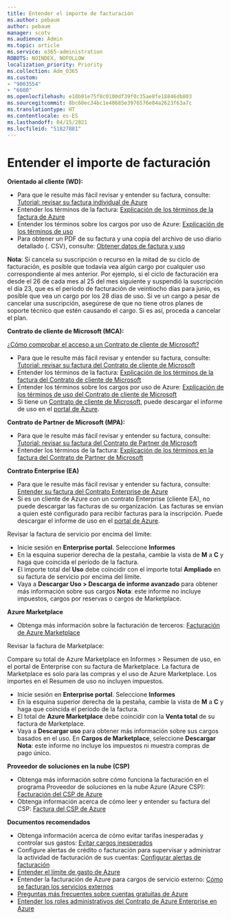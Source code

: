 ```yaml
---
title: Entender el importe de facturación
ms.author: pebaum
author: pebaum
manager: scotv
ms.audience: Admin
ms.topic: article
ms.service: o365-administration
ROBOTS: NOINDEX, NOFOLLOW
localization_priority: Priority
ms.collection: Adm_O365
ms.custom:
- "9003554"
- "6680"
ms.openlocfilehash: e18b01e75f8c0100df39f0c35ae8fe18846db803
ms.sourcegitcommit: 8bc60ec34bc1e40685e3976576e04a2623f63a7c
ms.translationtype: HT
ms.contentlocale: es-ES
ms.lasthandoff: 04/15/2021
ms.locfileid: "51827881"
---
```

# <a name="understand-billing-amount"></a>Entender el importe de facturación

**Orientado al cliente (WD):**

- Para que le resulte más fácil revisar y entender su factura, consulte: [Tutorial: revisar su factura individual de Azure](https://docs.microsoft.com/azure/cost-management-billing/understand/review-individual-bill?WT.mc_id=Portal-Microsoft_Azure_Support)
- Entender los términos de la factura: [Explicación de los términos de la factura de Azure](https://docs.microsoft.com/azure/cost-management-billing/understand/understand-invoice?WT.mc_id=Portal-Microsoft_Azure_Support)
- Entender los términos sobre los cargos por uso de Azure: [Explicación de los términos de uso](https://docs.microsoft.com/azure/cost-management-billing/understand/understand-usage?WT.mc_id=Portal-Microsoft_Azure_Support)
- Para obtener un PDF de su factura y una copia del archivo de uso diario detallado (. CSV), consulte: [Obtener datos de factura y uso](https://docs.microsoft.com/azure/billing/billing-download-azure-invoice-daily-usage-date?WT.mc_id=Portal-Microsoft_Azure_Support)

**Nota**: Si cancela su suscripción o recurso en la mitad de su ciclo de facturación, es posible que todavía vea algún cargo por cualquier uso correspondiente al mes anterior. Por ejemplo, si el ciclo de facturación era desde el 26 de cada mes al 25 del mes siguiente y suspendió la suscripción el día 23, que es el período de facturación de veintiocho días para junio, es posible que vea un cargo por los 28 días de uso. Si ve un cargo a pesar de cancelar una suscripción, asegúrese de que no tiene otros planes de soporte técnico que estén causando el cargo. Si es así, proceda a cancelar el plan.

**Contrato de cliente de Microsoft (MCA):**

[¿Cómo comprobar el acceso a un Contrato de cliente de Microsoft?](https://docs.microsoft.com/azure/cost-management-billing/manage/download-azure-invoice-daily-usage-date?WT.mc_id=Portal-Microsoft_Azure_Support#check-access-to-a-microsoft-customer-agreement)

- Para que le resulte más fácil revisar y entender su factura, consulte: [Tutorial: revisar su factura del Contrato de cliente de Microsoft](https://docs.microsoft.com/azure/cost-management-billing/understand/review-customer-agreement-bill?WT.mc_id=Portal-Microsoft_Azure_Support)
- Entender los términos de la factura: [Explicación de los términos de la factura del Contrato de cliente de Microsoft](https://docs.microsoft.com/azure/cost-management-billing/understand/mca-understand-your-invoice?WT.mc_id=Portal-Microsoft_Azure_Support)
- Entender los términos sobre los cargos por uso de Azure: [Explicación de los términos de uso del Contrato de cliente de Microsoft](https://docs.microsoft.com/azure/cost-management-billing/understand/mca-understand-your-usage?WT.mc_id=Portal-Microsoft_Azure_Support)
- Si tiene un [Contrato de cliente de Microsoft](https://docs.microsoft.com/azure/cost-management-billing/manage/download-azure-invoice-daily-usage-date?WT.mc_id=Portal-Microsoft_Azure_Support#check-access-to-a-microsoft-customer-agreement), puede descargar el informe de uso en el [portal de Azure](https://portal.azure.com/).

**Contrato de Partner de Microsoft (MPA):**

- Para que le resulte más fácil revisar y entender su factura, consulte: [Tutorial: revisar su factura del Contrato de Partner de Microsoft ](https://docs.microsoft.com/azure/cost-management-billing/understand/review-partner-agreement-bill?WT.mc_id=Portal-Microsoft_Azure_Support)
- Entender los términos de la factura: [Explicación de los términos en la factura del Contrato de Partner de Microsoft](https://docs.microsoft.com/azure/cost-management-billing/understand/mpa-invoice-terms?WT.mc_id=Portal-Microsoft_Azure_Support)

**Contrato Enterprise (EA)**

- Para que le resulte más fácil revisar y entender su factura, consulte: [Entender su factura del Contrato Enterprise de Azure](https://docs.microsoft.com/azure/cost-management-billing/understand/review-enterprise-agreement-bill?WT.mc_id=Portal-Microsoft_Azure_Support)
- Si es un cliente de Azure con un contrato Enterprise (cliente EA), no puede descargar las facturas de su organización. Las facturas se envían a quien esté configurado para recibir facturas para la inscripción. Puede descargar el informe de uso en el [portal de Azure](https://portal.azure.com/).

Revisar la factura de servicio por encima del límite:

- Inicie sesión en **Enterprise portal**. Seleccione **Informes**
- En la esquina superior derecha de la pestaña, cambie la vista de **M** a **C** y haga que coincida el período de la factura.
- El importe total del **Uso** debe coincidir con el importe total **Ampliado** en su factura de servicio por encima del límite.
- Vaya a **Descargar Uso > Descarga de informe avanzado** para obtener más información sobre sus cargos **Nota**: este informe no incluye impuestos, cargos por reservas o cargos de Marketplace.

**Azure Marketplace**

- Obtenga más información sobre la facturación de terceros: [Facturación de Azure Marketplace](https://docs.microsoft.com/azure/billing/billing-understand-your-azure-marketplace-charges?WT.mc_id=Portal-Microsoft_Azure_Support)

Revisar la factura de Marketplace:

Compare su total de Azure Marketplace en Informes > Resumen de uso, en el portal de Enterprise con su factura de Marketplace. La factura de Marketplace es solo para las compras y el uso de Azure Marketplace. Los importes en el Resumen de uso no incluyen impuestos.

- Inicie sesión en **Enterprise portal**. Seleccione **Informes**
- En la esquina superior derecha de la pestaña, cambie la vista de **M** a **C** y haga que coincida el período de la factura.
- El total de **Azure Marketplace** debe coincidir con la **Venta total** de su factura de Marketplace.
- Vaya a **Descargar uso** para obtener más información sobre sus cargos basados en el uso. En **Cargos de Marketplace**, seleccione **Descargar** **Nota**: este informe no incluye los impuestos ni muestra compras de pago único.

**Proveedor de soluciones en la nube (CSP)**

- Obtenga más información sobre cómo funciona la facturación en el programa Proveedor de soluciones en la nube Azure (Azure CSP): [Facturación del CSP de Azure](https://docs.microsoft.com/azure/cloud-solution-provider/billing/azure-csp-billing-overview?WT.mc_id=Portal-Microsoft_Azure_Support)
- Obtenga información acerca de cómo leer y entender su factura del CSP: [Factura del CSP de Azure](https://docs.microsoft.com/azure/cloud-solution-provider/billing/azure-csp-invoice?WT.mc_id=Portal-Microsoft_Azure_Support)

**Documentos recomendados**

- Obtenga información acerca de cómo evitar tarifas inesperadas y controlar sus gastos: [Evitar cargos inesperados](https://docs.microsoft.com/azure/cost-management-billing/manage/getting-started?WT.mc_id=Portal-Microsoft_Azure_Support)
- Configure alertas de crédito o facturación para supervisar y administrar la actividad de facturación de sus cuentas: [Configurar alertas de facturación](https://docs.microsoft.com/azure/cost-management-billing/costs/cost-mgt-alerts-monitor-usage-spending?WT.mc_id=Portal-Microsoft_Azure_Support)
- [Entender el límite de gasto de Azure](https://docs.microsoft.com/azure/cost-management-billing/manage/spending-limit?WT.mc_id=Portal-Microsoft_Azure_Support)
- Entender la facturación de Azure para cargos de servicio externo: [Cómo se facturan los servicios externos](https://docs.microsoft.com/azure/cost-management-billing/understand/understand-azure-marketplace-charges?WT.mc_id=Portal-Microsoft_Azure_Support)
- [Preguntas más frecuentes sobre cuentas gratuitas de Azure](https://azure.microsoft.com/free/free-account-faq/)
- [Entender los roles administrativos del Contrato de Azure Enterprise en Azure](https://docs.microsoft.com/azure/cost-management-billing/manage/understand-ea-roles?WT.mc_id=Portal-Microsoft_Azure_Support)